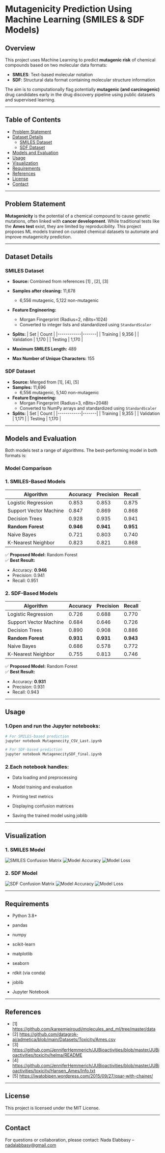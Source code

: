 # Mutagenicity Prediction Using Machine Learning (SMILES & SDF Models)

## Overview

This project uses Machine Learning to predict **mutagenic risk** of chemical compounds based on two molecular data formats:  
- **SMILES**: Text-based molecular notation  
- **SDF**: Structural data format containing molecular structure information  

The aim is to computationally flag potentially **mutagenic (and carcinogenic)** drug candidates early in the drug discovery pipeline using public datasets and supervised learning.

---

## Table of Contents

- [Problem Statement](#problem-statement)
- [Dataset Details](#dataset-details)
  - [SMILES Dataset](#smiles-dataset)
  - [SDF Dataset](#sdf-dataset)
- [Models and Evaluation](#models-and-evaluation)
- [Usage](#usage)
- [Visualization](#visualization)
- [Requirements](#requirements)
- [References](#references)
- [License](#license)
- [Contact](#contact)

---

## Problem Statement

**Mutagenicity** is the potential of a chemical compound to cause genetic mutations, often linked with **cancer development**. While traditional tests like the **Ames test** exist, they are limited by reproducibility. This project proposes ML models trained on curated chemical datasets to automate and improve mutagenicity prediction.

---

## Dataset Details

### SMILES Dataset

- **Source:** Combined from references [1] , [2], [3]
- **Samples after cleaning:** 11,678  
  - 6,556 mutagenic, 5,122 non-mutagenic
- **Feature Engineering:**
  - Morgan Fingerprint (Radius=2, nBits=1024)
  - Converted to integer lists and standardized using `StandardScaler`
- **Splits:**
  | Set        | Count |
  |------------|-------|
  | Training   | 9,356 |
  | Validation | 1,170 |
  | Testing    | 1,170 |

- **Maximum SMILES Length:** 489  
- **Max Number of Unique Characters:** 155

### SDF Dataset

- **Source:** Merged from [1], [4], [5]
- **Samples:** 11,696  
  - 6,556 mutagenic, 5,140 non-mutagenic
- **Feature Engineering:**
  - Morgan Fingerprint (Radius=3, nBits=2048)
  - Converted to NumPy arrays and standardized using `StandardScaler`
- **Splits:**
  | Set        | Count |
  |------------|-------|
  | Training   | 9,355 |
  | Validation | 1,171 |
  | Testing    | 1,170 |

---

## Models and Evaluation

Both models test a range of algorithms. The best-performing model in both formats is:

### Model Comparison

### 1. SMILES-Based Models

| Algorithm              | Accuracy | Precision | Recall    |
|------------------------|----------|-----------|-----------|
| Logistic Regression    | 0.853    | 0.853     | 0.875     |
| Support Vector Machine | 0.847    | 0.869     | 0.868     |
| Decision Trees         | 0.928    | 0.935     | 0.941     |
| **Random Forest**      | **0.946**| **0.941** | **0.951** |
| Naive Bayes            | 0.721    | 0.803     | 0.740     |
| K-Nearest Neighbor     | 0.823    | 0.821     | 0.868     |

✅ **Proposed Model:** Random Forest  
✅ **Best Result:** 

- Accuracy: **0.946**
- Precision: 0.941
- Recall: 0.951

### 2. SDF-Based Models

| Algorithm              | Accuracy | Precision | Recall    |
|------------------------|----------|-----------|-----------|
| Logistic Regression    | 0.726    | 0.688     | 0.770     |
| Support Vector Machine | 0.684    | 0.646     | 0.726     |
| Decision Trees         | 0.890    | 0.908     | 0.886     |
| **Random Forest**      | **0.931**| **0.931** | **0.943** |
| Naive Bayes            | 0.686    | 0.578     | 0.772     |
| K-Nearest Neighbor     | 0.755    | 0.813     | 0.746     |

✅ **Proposed Model:** Random Forest  
✅ **Best Result:** 

- Accuracy: **0.931**
- Precision: 0.931
- Recall: 0.943


---

## Usage

### 1.Open and run the Jupyter notebooks:

```bash
# For SMILES-based prediction
jupyter notebook Mutagenecity_CSV_Last.ipynb

# For SDF-based prediction
jupyter notebook MutagenecitySDF_final.ipynb

```
### 2.Each notebook handles:

- Data loading and preprocessing

- Model training and evaluation

- Printing test metrics

- Displaying confusion matrices

- Saving the trained model using joblib

---

## Visualization

### 1. SMILES Model 

![SMILES Confusion Matrix](images/confusion_matrix_smiles.png)
![Model Accuracy](images/Model_accuracy_smiles.png)
![Model Loss](images/Model_loss_smiles.png)

### 2. SDF Model

![SDF Confusion Matrix](images/confusion_matrix_sdf.png)
![Model Accuracy](images/Model_accuracy_sdf.png)
![Model Loss](images/Model_loss_sdf.png)


---

## Requirements

- Python 3.8+

- pandas

- numpy

- scikit-learn

- matplotlib

- seaborn

- rdkit (via conda)

- joblib

- Jupyter Notebook

--- 

## References

- [1] https://github.com/kareemjeiroudi/molecules_and_ml/tree/master/data
- [2] https://github.com/datagrok-ai/admetica/blob/main/Datasets/Toxicity/Ames.csv
- [3] https://github.com/JenniferHemmerich/JUBioactivities/blob/master/JUBioactivities/toxicity/helma/README
- [4] https://github.com/JenniferHemmerich/JUBioactivities/blob/master/JUBioactivities/toxicity/Hansen_Ames/Info.txt
- [5] https://iwatobipen.wordpress.com/2015/09/27/qsar-with-chainer/

--- 

## License

This project is licensed under the MIT License.

---

## Contact

For questions or collaboration, please contact:
Nada Elabbasy – nadalabbasy@gmail.com

